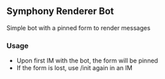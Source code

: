 ## Symphony Renderer Bot
Simple bot with a pinned form to render messages

### Usage
* Upon first IM with the bot, the form will be pinned
* If the form is lost, use /init again in an IM
